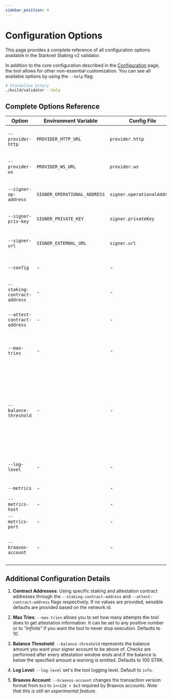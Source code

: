 ```yaml
---
sidebar_position: 4
---
```


# Configuration Options

This page provides a complete reference of all configuration options available in the Starknet Staking v2 validator.

In addition to the core configuration described in the [Configuration](./configuration) page, the tool allows for other non-essential customization. You can see all available options by using the `--help` flag:

```bash
# Standalone binary
./build/validator --help

```

## Complete Options Reference

| Option | Environment Variable | Config File | Default | Description |
|--------|---------------------|-------------|---------|-------------|
| `--provider-http` | `PROVIDER_HTTP_URL` | `provider.http` | - | HTTP endpoint for JSON-RPC calls |
| `--provider-ws` | `PROVIDER_WS_URL` | `provider.ws` | - | WebSocket endpoint for real-time updates |
| `--signer-op-address` | `SIGNER_OPERATIONAL_ADDRESS` | `signer.operationalAddress` | - | Your validator's operational address |
| `--signer-priv-key` | `SIGNER_PRIVATE_KEY` | `signer.privateKey` | - | Private key for internal signing |
| `--signer-url` | `SIGNER_EXTERNAL_URL` | `signer.url` | - | URL for external signing service |
| `--config` | - | - | - | Path to JSON configuration file |
| `--staking-contract-address` | - | - | Auto-detected | Custom staking contract address |
| `--attest-contract-address` | - | - | Auto-detected | Custom attestation contract address |
| `--max-tries` | - | - | `10` | Maximum attempts to get attestation info (or "infinite") |
| `--balance-threshold` | - | - | `100` | riggers a warning if it detects the signer account (i.e. operational address) stark balance below the specified threshold. One stark equals 1 << 1e18 |
| `--log-level` | - | - | `info` | Set logging level (trace, debug, info, warn, error) |
| `--metrics` | - | - | `false` | Enable metrics server |
| `--metrics-host` | - | - | `localhost` | Metrics server host |
| `--metrics-port` | - | - | `9090` | Metrics server port |
| `--braavos-account` | - | - | `false` | Enable Braavos account support (experimental) |

## Additional Configuration Details

1. **Contract Addresses**: Using specific staking and attestation contract addresses through the `--staking-contract-address` and `--attest-contract-address` flags respectively. If no values are provided, sensible defaults are provided based on the network id.

2. **Max Tries**: `--max-tries` allows you to set how many attempts the tool does to get attestation information. It can be set to any positive number or to _"infinite"_ if you want the tool to never stop execution. Defaults to 10.

4. **Balance Threshold**: `--balance-threshold` represents the balance amount you want your signer account to be above of. Checks are performed after every attestation window ends and if the balance is below the specified amount a warning is emitted. Defaults to 100 STRK.

5. **Log Level**: `--log-level` set's the tool logging level. Default to `info`.

6. **Braavos Account**: `--braavos-account` changes the transaction version format from `0x3` to `1<<128 + 0x3` required by Braavos accounts. _Note that this is still an experimental feature_.
